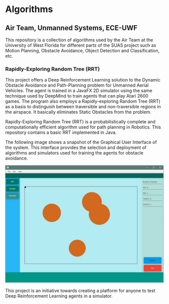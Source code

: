 # Algorithms

## Air Team, Unmanned Systems, ECE-UWF

This repository is a collection of algorithms used by the Air Team at the University of West Florida for different parts of the SUAS project such as Motion Planning, Obstacle Avoidance, Object Detection and Classification, etc.

### Rapidly-Exploring Random Tree (RRT)

This project offers a Deep Reinforcement Learning solution to the Dynamic Obstacle Avoidance and Path-Planning problem for Unmanned Aerial Vehicles. The agent is trained in a JavaFX 2D simulator using the same technique used by DeepMind to train agents that can play Atari 2600 games. The program also employs a Rapidly-exploring Random Tree (RRT) as a basis to distinguish between traversible and non-traversible regions in the airspace. It basically eliminates Static Obstacles from the problem.

Rapidly-Exploring Random Tree (RRT) is a probabilistically complete and computationally efficient algorithm used for path planning in Robotics. This repository contains a basic RRT implemented in Java.

The following image shows a snapshot of the Graphical User Interface of the system. This interface provides the selection and deployment of algorithms and simulators used for training the agents for obstacle avoidance.

![Screenshot](RRT.jpg)

This project is an initiative towards creating a platform for anyone to test Deep Reinforcement Learning agents in a simulator.